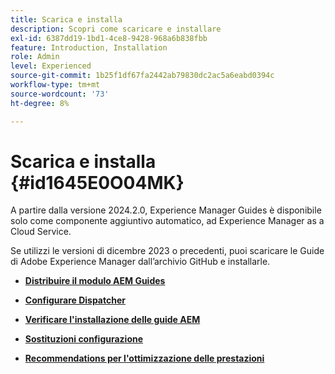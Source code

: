 ```yaml
---
title: Scarica e installa
description: Scopri come scaricare e installare
exl-id: 6387dd19-1bd1-4ce8-9428-968a6b838fbb
feature: Introduction, Installation
role: Admin
level: Experienced
source-git-commit: 1b25f1df67fa2442ab79830dc2ac5a6eabd0394c
workflow-type: tm+mt
source-wordcount: '73'
ht-degree: 8%

---
```


# Scarica e installa {#id1645E0O04MK}

A partire dalla versione 2024.2.0, Experience Manager Guides è disponibile solo come componente aggiuntivo automatico, ad Experience Manager as a Cloud Service.

Se utilizzi le versioni di dicembre 2023 o precedenti, puoi scaricare le Guide di Adobe Experience Manager dall’archivio GitHub e installarle.


- **[Distribuire il modulo AEM Guides](download-install-dxml-first-time.md)**

- **[Configurare Dispatcher](download-install-configure-dispatcher.md)**

- **[Verificare l&#39;installazione delle guide AEM](download-install-verify-dxml-installation.md)**

- **[Sostituzioni configurazione](download-install-additional-config-override.md)**

- **[Recommendations per l&#39;ottimizzazione delle prestazioni](download-install-recommend-perf-optimiz.md)**
